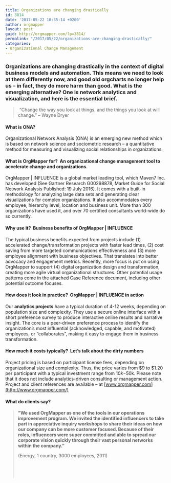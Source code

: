 ```yaml
---
title: Organizations are changing drastically
id: 3814
date: '2017-05-22 10:35:14 +0200'
author: orgmapper
layout: post
guid: http://orgmapper.com/?p=3814/
permalink: "/2017/05/22/organizations-are-changing-drastically/"
categories:
- Organizational Change Management
---
```


### Organizations are changing drastically in the context of digital business models and automation. This means we need to look at them differently now, and good old orgcharts no longer help us – in fact, they do more harm than good. What is the emerging alternative? One is network analytics and visualization, and here is the essential brief.

>  &#8220;Change the way you look at things, and the things you look at will change.&#8221; – Wayne Dryer

#### **What is ONA?** 

Organizational Network Analysis (ONA) is an emerging new method which is based on network science and sociometric research – a quantitative method for measuring and visualizing social relationships in organizations.

#### **What is OrgMapper for?  An organizational change management tool to accelerate change and organizations.**

OrgMapper | INFLUENCE is a global market leading tool, which Maven7 Inc. has developed (See Gartner Research G00298878, Market Guide for Social Network Analysis Published: 19 July 2016). It comes with a built-in methodology for analyzing large data sets and generating clear visualizations for complex organizations. It also accommodates every employee, hierarchy level, location and business unit. More than 300 organizations have used it, and over 70 certified consultants world-wide do so currently.

#### **Why use it?  Business benefits of OrgMapper | INFLUENCE**

The typical business benefits expected from projects include (1) accelerated change/transformation projects with faster lead times, (2) cost saving from more targeted communications effectiveness and (3) more employee alignment with business objectives. That translates into better advocacy and engagement metrics. Recently, more focus is put on using OrgMapper to support (4) digital organization design and transformation, creating more agile virtual organizational structures. Other potential usage patterns come in the attached Case Reference document, including other potential outcome focuses.

#### **How does it look in practice?  OrgMapper | INFLUENCE in action** 

Our **analytics projects** have a typical duration of 4-12 weeks, depending on population size and complexity. They use a secure online interface with a short preference survey to produce interactive online results and narrative insight. The core is a peer-driven preference process to identify the organization’s most influential (acknowledged, capable, and motivated) employees, or “collaborates”, making it easy to engage them in business transformation.

#### **How much it costs typically?  Let&#8217;s talk about the dirty numbers**

Project pricing is based on participant license fees, depending on organizational size and complexity. Thus, the price varies from $9 to $1.20 per participant with a typical investment range from $10k-$50k. Please note that it does not include analytics-driven consulting or management action. Project and client references are available – at [www.orgmapper.com](http://www.orgmapper.com/)

#### **What do clients say?**

> **”****We used OrgMapper as one of the tools in our operations improvement program. We invited the identified influencers to take part in appreciativ****e inquiry workshops to share their ideas on how our company can be more customer focused. Because of their roles, influencers were super committed and able to spread our corporate vision quickly through their vast personal networks within the company.”**
> 
> (Energy, 1 country, 3000 employees, 2011)
> 
> &nbsp;
> 
> &nbsp;